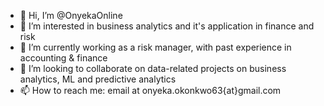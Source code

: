 - 👋 Hi, I’m @OnyekaOnline
- 👀 I’m interested in business analytics and it's application in finance and risk
- 🌱 I’m currently working as a risk manager, with past experience in accounting & finance
- 💞️ I’m looking to collaborate on data-related projects on business analytics, ML and predictive analytics
- 📫 How to reach me: email at onyeka.okonkwo63{at}gmail.com

<!---
OnyekaOnline/OnyekaOnline is a ✨ special ✨ repository because its `README.md` (this file) appears on your GitHub profile.
You can click the Preview link to take a look at your changes.
--->
